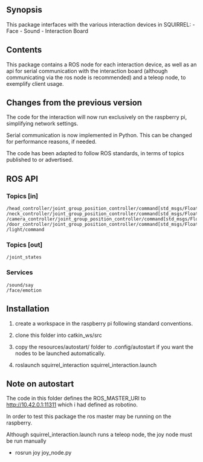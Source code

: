 
## Synopsis

This package interfaces with the various interaction devices in SQUIRREL:
	- Face
	- Sound
	- Interaction Board


## Contents

This package contains a ROS node for each interaction device, as well as an api for serial communication with the interaction board (although communicating via the ros node is recommended) and a teleop node, to exemplify client usage.


## Changes from the previous version

The code for the interaction will now run exclusively on the raspberry pi, simplifying network settings.

Serial communication is now implemented in Python. This can be changed for performance reasons, if needed.

The code has been adapted to follow ROS standards, in terms of topics published to or advertised.

## ROS API

### Topics [in]
	/head_controller/joint_group_position_controller/command[std_msgs/Float64]
	/neck_controller/joint_group_position_controller/command[std_msgs/Float64]
	/camera_controller/joint_group_position_controller/command[std_msgs/Float64]
	/door_controller/joint_group_position_controller/command[std_msgs/Float64]
	/light/command

### Topics [out]
	/joint_states

### Services
	/sound/say
	/face/emotion

## Installation

1. create a workspace in the raspberry pi following standard conventions.

2. clone this folder into catkin_ws/src

3. copy the resources/autostart/ folder to .config/autostart if you want the nodes to be launched automatically.

4. roslaunch squirrel_interaction squirrel_interaction.launch


## Note on autostart

The code in this folder defines the ROS_MASTER_URI to http://10.42.0.1:11311 which i had defined as robotino.

In order to test this package the ros master may be running on the raspberry.

Although squirrel_interaction.launch runs a teleop node, the joy node must be run manually 

 - rosrun joy joy_node.py








